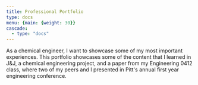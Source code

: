```yaml
---
title: Professional Portfolio
type: docs
menu: {main: {weight: 30}}
cascade:
  - type: "docs"
---
```


As a chemical engineer, I want to showcase some of my most important experiences. This portfolio showcases some of the content that I learned in J&J, a chemical engineering project, and a paper from my Engineering 0412 class, where two of my peers and I presented in Pitt's annual first year engineering conference. 

